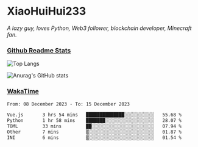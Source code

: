 # XiaoHuiHui233

*A lazy guy, loves Python, Web3 follower, blockchain developer, Minecraft fan.*

### [Github Readme Stats](https://github.com/anuraghazra/github-readme-stats)

![Top Langs](https://github-readme-stats.vercel.app/api/top-langs/?username=XiaoHuiHui233&layout=compact&theme=github_dark)

![Anurag's GitHub stats](https://github-readme-stats.vercel.app/api?username=XiaoHuiHui233&show_icons=true&theme=github_dark)

### [WakaTime](https://wakatime.com)

<!--START_SECTION:waka-->

```txt
From: 08 December 2023 - To: 15 December 2023

Vue.js       3 hrs 54 mins   ██████████████░░░░░░░░░░░   55.68 %
Python       1 hr 58 mins    ███████░░░░░░░░░░░░░░░░░░   28.07 %
TOML         33 mins         ██░░░░░░░░░░░░░░░░░░░░░░░   07.94 %
Other        7 mins          ▒░░░░░░░░░░░░░░░░░░░░░░░░   01.87 %
INI          6 mins          ▒░░░░░░░░░░░░░░░░░░░░░░░░   01.54 %
```

<!--END_SECTION:waka-->
